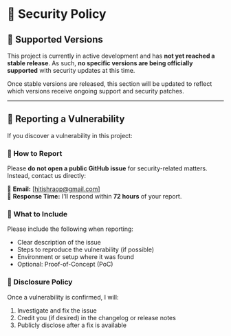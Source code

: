 # 🔐 Security Policy

## 📌 Supported Versions

This project is currently in active development and has **not yet reached a stable release**. As such, **no specific versions are being officially supported** with security updates at this time.

Once stable versions are released, this section will be updated to reflect which versions receive ongoing support and security patches.

---

## 🐞 Reporting a Vulnerability

If you discover a vulnerability in this project:

### 🔄 How to Report

Please **do not open a public GitHub issue** for security-related matters. Instead, contact us directly:

📧 **Email:** [hitishraop@gmail.com]  
📅 **Response Time:** I'll respond within **72 hours** of your report.

### 🧾 What to Include

Please include the following when reporting:

- Clear description of the issue
- Steps to reproduce the vulnerability (if possible)
- Environment or setup where it was found
- Optional: Proof-of-Concept (PoC)

### 🚨 Disclosure Policy

Once a vulnerability is confirmed, I will:

1. Investigate and fix the issue
2. Credit you (if desired) in the changelog or release notes
3. Publicly disclose after a fix is available
